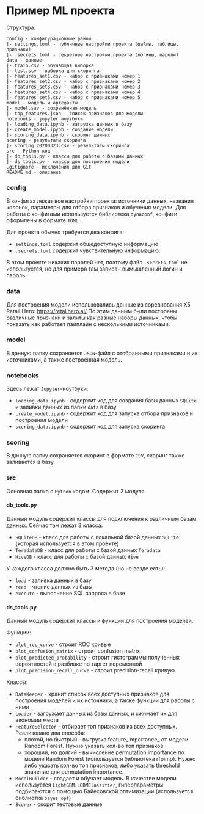 # Пример ML проекта

Структура:
```
config - конфигурационные файлы
|- settings.toml - публичные настройки проекта (файлы, таблицы, признаки)
|- .secrets.toml - секретные настройки проекта (логины, пароли)
data - данные
|- train.csv - обучающая выборка
|- test.scv - выборка для скоринга
|- features_set1.csv - набор с признаками номер 1
|- features_set2.csv - набор с признаками номер 2
|- features_set3.csv - набор с признаками номер 3
|- features_set4.csv - набор с признаками номер 4
|- features_set5.csv - набор с признаками номер 5
model - модель и артефакты
|- model.sav - сохранённая модель
|- top_features.json - список признаков для модели
notebooks - jupyter ноутбуки
|- loading_data.ipynb - загрузка данных в базу
|- create_model.ipynb - создание модели
|- scoring_data.ipynb - скоринг данных
scoring - результаты скоринга
|- scoring_20200323.csv - результаты скоринга
src - Python код
|- db_tools.py - классы для работы с базами данных
|- ds_tools.py - классы для построения модели
.gitignore - исключения для Git
README.md - описание
```

### config

В конфигах лежат все настройки проекта: источники данных, названия колонок, параметры для отбора признаков и обучения модели.
Для работы с конфигами используется библиотека `dynaconf`, конфиги оформлены в формате `TOML`.

Для проекта обычно требуется два конфига:
* `settings.toml` содержит общедоступную информацию
* `.secrets.toml` содержит чувствительную информацию.

В этом проекте никаких паролей нет, поэтому файл `.secrets.toml` не используется, но для примера там записан вымышленный логин и пароль. 

### data 

Для построения модели использовались данные из соревнования X5 Retail Hero: https://retailhero.ai/
По этим данным были построены различные признаки и залиты как разные наборы данных, чтобы показать как работает пайплайн 
с несколькими источниками. 

### model

В данную папку сохраняется `JSON`-файл с отобранными признаками и их источниками, а также построенная модель.

### notebooks

Здесь лежат `Jupyter`-ноутбуки:
* `loading_data.ipynb` - содержит код для создания базы данных `SQLite` и заливки данных из папки `data` в базу
* `create_model.ipynb` - содержит код для запуска отбора признаков и построения модели
* `scoring_data.ipynb` - содержит код для запуска скоринга

### scoring

В данную папку сохраняется скоринг в формате `CSV`, скоринг также заливается в базу.

### src

Основная папка с `Python` кодом. Содержит 2 модуля.

#### db_tools.py 

Данный модуль содержит классы для подключения к различным базам данных. Сейчас там лежат 3 класса:
* `SQLiteDB` - класс для работы с локальной базой данных `SQLite` (которая используется в этом проекте)
* `TeradataDB` - класс для работы с базой данных `Teradata`
* `HiveDB` - класс для работы с базой данных `Hive`

У каждого класса должно быть 3 метода (но не везде есть):
* `load` - заливка данных в базу
* `read` - чтение данных из базы
* `execute` - выполнение SQL запроса в базе

#### ds_tools.py

Данный модуль содержит классы и функции для построения моделей.

Функции:
* `plot_roc_curve` - строит ROC кривые
* `plot_confusion_matrix` - строит confusion matrix
* `plot_predicted_probability` - строит гистограммы полученных вероятностей в разбивке по таргет переменной
* `plot_precision_recall_curve` - строит precision-recall кривую

Классы:
* `DataKeeper` - хранит список всех доступных признаков для построения моделей и их источники, а также функции для работы с ними
* `Loader` - загружает данных из базы данных, и сжимает их для экономии места
* `FeatureSelector` - отбирает топ признаков из всех доступных. Реализовано два способа:
    - плохой, но быстрый - выгрузка feature_importance_ от модели Random Forest. Нужно указать кол-во топ признаков.
    - хороший, но долгий - вычисление permutation importance по модели Random Forest (используется библиотека rfpimp). Нужно либо указать кол-во топ признаков, либо указать threshold значение для permutation importance.
* `ModelBuilder` - создает и обучает модель. В качестве модели используется `LightGBM.LGBMClassifier`, гиперпараметры подбираются с помощью Байесовской оптимизации (используется библиотка `bayes_opt`)
* `Scorer` - скорит тестовые данные

















